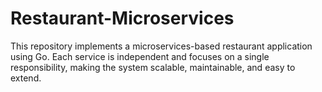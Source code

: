 # Restaurant-Microservices
This repository implements a microservices-based restaurant application using Go. Each service is independent and focuses on a single responsibility, making the system scalable, maintainable, and easy to extend.

